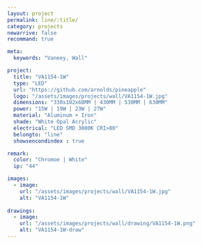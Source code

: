 ```yaml
---
layout: project
permalink: line/:title/
category: projects
newarrive: false
recommand: true

meta:
  keywords: "Vaneey, Wall"

project:
  title: "VA1154-1W"
  type: "LED"
  url: "https://github.com/arnolds/pineapple"
  logo: "/assets/images/projects/wall/VA1154-1W.jpg"
  dimensions: "330x102x68MM | 430MM | 530MM | 630MM"
  power: "15W | 19W | 23W | 27W"
  material: "Aluminum + Iron"
  shade: "White Opal Acrylic"
  electrical: "LED SMD 3000K CRI>80"
  belongto: "line"
  showsencondindex : true

remark:
  color: "Chromoe | White"
  ip: "44"

images:
  - image:
    url: "/assets/images/projects/wall/VA1154-1W.jpg"
    alt: "VA1154-1W"
    
drawings:
  - image:
    url: "/assets/images/projects/wall/drawing/VA1154-1W.png"
    alt: "VA1154-1W-draw"
---
```

